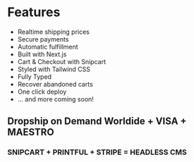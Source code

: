 # Features

- Realtime shipping prices
- Secure payments
- Automatic fulfillment
- Built with Next.js
- Cart & Checkout with Snipcart
- Styled with Tailwind CSS
- Fully Typed
- Recover abandoned carts
- One click deploy
- ... and more coming soon!

## Dropship on Demand Worldide + VISA + MAESTRO 

### SNIPCART + PRINTFUL + STRIPE = HEADLESS CMS
